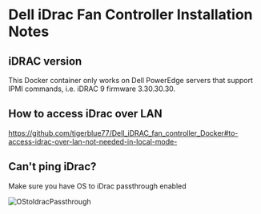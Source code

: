 # Dell iDrac Fan Controller Installation Notes

## iDRAC version

This Docker container only works on Dell PowerEdge servers that support IPMI commands, i.e. iDRAC 9 firmware 3.30.30.30.

## How to access iDrac over LAN

https://github.com/tigerblue77/Dell_iDRAC_fan_controller_Docker#to-access-idrac-over-lan-not-needed-in-local-mode-

## Can't ping iDrac?

Make sure you have OS to iDrac passthrough enabled

![OStoIdracPassthrough](img/OStoiDracPassThrough.png)
